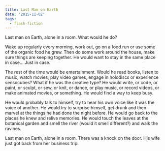 ```yaml
---
title: Last Man on Earth
date: '2015-11-02'
tags:
  - flash-fiction
---
```


Last man on Earth, alone in a room. What would he do?

<!-- truncate -->

Wake up regularly every morning, work out, go on a food run or use some of the
organic food he grew. Then do some work around the house, make sure things are
keeping together. He would want to stay in the same place in case... Just in
case.

The rest of the time would be entertainment. Would he read books, listen to
music, watch movies, play video games, engage in holodiscs or experience
sensocubes? What if he was the creative type? He would write, or code, or paint,
or sculpt, or sew, or knit, or dance, or play music, or record videos, or make
animated movies, or something. He would find a way to keep busy.

He would probably talk to himself, try to hear his own voice like it was the
voice of another. He would try to surprise himself, get drunk and then marvel at
the things he had done the night before. He would go back to the places he knew
and relive memories. He would touch the leaves at the botanical garden and smell
the river (would it smell different?) and walk the ravines.

Last man on Earth, alone in a room. There was a knock on the door. His wife just
got back from her business trip.
